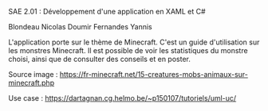 SAE 2.01 : Développement d'une application en XAML et C#


Blondeau Nicolas
Doumir Fernandes Yannis

L'application porte sur le thème de Minecraft. C'est un guide d'utilisation sur les monstres Minecraft.
Il est possible de voir les statistiques du monstre choisi, ainsi que de consulter des conseils et en poster.

Source image : https://fr-minecraft.net/15-creatures-mobs-animaux-sur-minecraft.php

Use case : https://dartagnan.cg.helmo.be/~p150107/tutoriels/uml-uc/